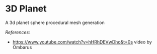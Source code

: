 # 3D Planet

A 3d planet sphere procedural mesh generation

*References:*
- https://www.youtube.com/watch?v=hHRhDEVwDho&t=0s video by Ombarus
